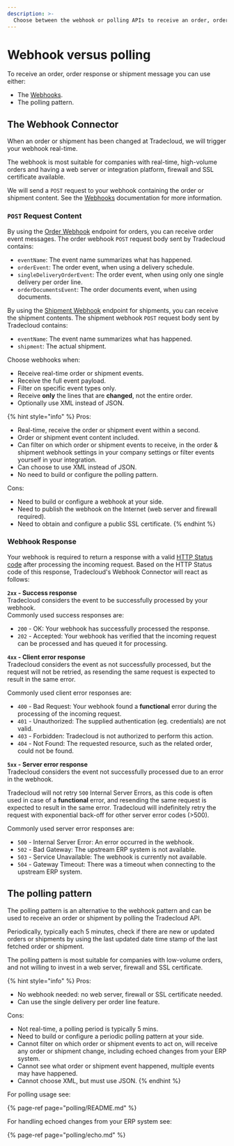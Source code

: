 ```yaml
---
description: >-
  Choose between the webhook or polling APIs to receive an order, order response or shipment message
---
```


# Webhook versus polling

To receive an order, order response or shipment message you can use either:

* The [Webhooks](../connectors/webhooks/README.md).
* The polling pattern.

## The Webhook Connector

When an order or shipment has been changed at Tradecloud, we will trigger your webhook real-time.

The webhook is most suitable for companies with real-time, high-volume orders and having a web server or integration platform, firewall and SSL certificate available.

We will send a `POST` request to your webhook containing the order or shipment content. See the [Webhooks](../connectors/webhooks/README.md) documentation for more information.

### `POST` Request Content

By using the [Order Webhook](https://swagger-ui.accp.tradecloud1.com/?url=https://api.accp.tradecloud1.com/v2/order-webhook-connector/specs.yaml#/order-webhook%20endpoints/webhookPost) endpoint for orders, you can receive order event messages. The order webhook `POST` request body sent by Tradecloud contains:

* `eventName`: The event name summarizes what has happened.
* `orderEvent`: The order event, when using a delivery schedule.
* `singleDeliveryOrderEvent`: The order event, when using only one single delivery per order line.
* `orderDocumentsEvent`: The order documents event, when using documents.

By using the [Shipment Webhook](https://swagger-ui.accp.tradecloud1.com/?url=https://api.accp.tradecloud1.com/v2/shipment-webhook-connector/specs.yaml#/shipment-webhook%20endpoints/webhookPost) endpoint for shipments, you can receive the shipment contents. The shipment webhook `POST` request body sent by Tradecloud contains:

* `eventName`: The event name summarizes what has happened.
* `shipment`: The actual shipment.

Choose webhooks when:

* Receive real-time order or shipment events.
* Receive the full event payload.
* Filter on specific event types only.
* Receive **only** the lines that are **changed**, not the entire order.
* Optionally use XML instead of JSON.

{% hint style="info" %}
Pros:

* Real-time, receive the order or shipment event within a second.
* Order or shipment event content included.
* Can filter on which order or shipment events to receive, in the order & shipment webhook settings in your company settings or filter events yourself in your integration.
* Can choose to use XML instead of JSON.
* No need to build or configure the polling pattern.

Cons:

* Need to build or configure a webhook at your side.
* Need to publish the webhook on the Internet \(web server and firewall required\).
* Need to obtain and configure a public SSL certificate.
{% endhint %}

### Webhook Response

Your webhook is required to return a response with a valid [HTTP Status code](https://developer.mozilla.org/en-US/docs/Web/HTTP/Status) after processing the incoming request.
Based on the HTTP Status code of this response, Tradecloud's Webhook Connector will react as follows:

**`2xx` - Success response**  
Tradecloud considers the event to be successfully processed by your webhook.  
Commonly used success responses are:

* `200` - OK: Your webhook has successfully processed the response.
* `202` - Accepted: Your webhook has verified that the incoming request can be processed and has queued it for processing.

**`4xx` - Client error response**  
Tradecloud considers the event as not successfully processed, but the request will not be retried, as resending the same request is expected to result in the same error.

Commonly used client error responses are:

* `400` - Bad Request: Your webhook found a **functional** error during the processing of the incoming request.
* `401` - Unauthorized: The supplied authentication (eg. credentials) are not valid.
* `403` - Forbidden: Tradecloud is not authorized to perform this action.
* `404` - Not Found: The requested resource, such as the related order, could not be found.

**`5xx` - Server error response**  
Tradecloud considers the event not successfully processed due to an error in the webhook.

Tradecloud will not retry `500` Internal Server Errors, as this code is often used in case of a **functional** error, and resending the same request is expected to result in the same error. Tradecloud will indefinitely retry the request with exponential back-off for other server error codes (>500).

Commonly used server error responses are:

* `500` - Internal Server Error: An error occurred in the webhook.
* `502` - Bad Gateway: The upstream ERP system is not available.
* `503` - Service Unavailable: The webhook is currently not available.
* `504` - Gateway Timeout: There was a timeout when connecting to the upstream ERP system.

## The polling pattern

The polling pattern is an alternative to the webhook pattern and can be used to receive an order or shipment by polling the Tradecloud API.

Periodically, typically each 5 minutes, check if there are new or updated orders or shipments by using the last updated date time stamp of the last fetched order or shipment.

The polling pattern is most suitable for companies with low-volume orders, and not willing to invest in a web server, firewall and SSL certificate.

{% hint style="info" %}
Pros:

* No webhook needed: no web server, firewall or SSL certificate needed.
* Can use the single delivery per order line feature.

Cons:

* Not real-time, a polling period is typically 5 mins.
* Need to build or configure a periodic polling pattern at your side.
* Cannot filter on which order or shipment events to act on, will receive any order or shipment change, including echoed changes from your ERP system.
* Cannot see what order or shipment event happened, multiple events may have happened.
* Cannot choose XML, but must use JSON.
{% endhint %}

For polling usage see:

{% page-ref page="polling/README.md" %}

For handling echoed changes from your ERP system see:

{% page-ref page="polling/echo.md" %}

